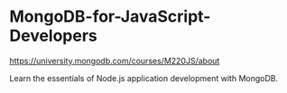 # MongoDB-for-JavaScript-Developers
https://university.mongodb.com/courses/M220JS/about

Learn the essentials of Node.js application development with MongoDB.